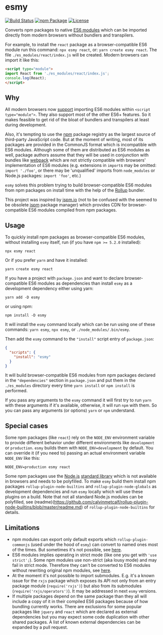 # esmy

[![Build Status](https://travis-ci.com/sgtpep/esmy.svg)](https://travis-ci.com/sgtpep/esmy)
[![npm Package](https://img.shields.io/npm/v/esmy.svg?colorB=44cc11)](https://www.npmjs.com/package/esmy)
[![License](https://img.shields.io/badge/license-ISC-brightgreen.svg)](https://opensource.org/licenses/ISC)

Converts npm packages to native [ES6 modules](http://exploringjs.com/es6/ch_modules.html) which can be imported directly from modern browsers without bundlers and transpilers.

For example, to install the `react` package as a browser-compatible ES6 module run this command: `npx esmy react`, or: `yarn create esmy react`. The file `./es_modules/react/index.js` will be created. Modern browsers can import it like this:

```html
<script type="module">
import React from './es_modules/react/index.js';
console.log(React);
</script>
```

## Why

All modern browsers now [support](https://caniuse.com/#feat=es6-module) importing ES6 modules within `<script type="module">`. They also support most of the other ES6+ features. So it makes feasible to get rid of the bloat of bundlers and transpilers at least during development.

Also, it's tempting to use the [npm](https://www.npmjs.com/) package registry as the largest source of third-party JavaScript code. But at the moment of writing, most of its packages are provided in the CommonJS format which is incompatible with ES6 modules. Although some of them are distributed as ES6 modules as well, package authors assume that they will be used in conjunction with bundles like [webpack](https://webpack.js.org/) which are not strictly compatible with browsers' implementation of ES6 modules (e.g. extensions in `import`s may be omitted: `import './foo'`, or there may be 'unqualified' imports from `node_modules` or Node.js packages: `import 'foo'`, etc.)

`esmy` solves this problem trying to build browser-compatible ES6 modules from npm packages on install time with the help of the [Rollup](https://rollupjs.org/guide/en) bundler.

This project was inspired by [jspm.io](https://jspm.io/) (not to be confused with the seemed to be obsolete [jspm](https://jspm.org/) package manager) which provides CDN for browser-compatible ES6 modules compiled from npm packages.

## Usage

To quickly install npm packages as browser-compatible ES6 modules, without installing `esmy` itself, run (if you have `npm >= 5.2.0` installed):

```shell
npx esmy react
```

Or if you prefer `yarn` and have it installed:

```shell
yarn create esmy react
```

If you have a project with `package.json` and want to declare browser-compatible ES6 modules as dependencies than install `esmy` as a development dependency either using yarn:

```shell
yarn add -D esmy
```

or using npm:

```shell
npm install -D esmy
```

It will install the `esmy` command locally which can be run using one of these commands: `yarn esmy`, `npx esmy`, or `./node_modules/.bin/esmy`.

Then add the `esmy` command to the `"install"` script entry of `package.json`:

```json
{
  "scripts": {
    "install": "esmy"
  }
}
```

It will build browser-compatible ES6 modules from npm packages declared in the `"dependencies"` section in `package.json` and put them in the `./es_modules` directory every time `yarn install` or `npm install` is performed.

If you pass any arguments to the `esmy` command it will first try to run `yarn` with these arguments if it's available, otherwise, it will run `npm` with them. So you can pass any arguments (or options) `yarn` or `npm` understand.

## Special cases

Some npm packages (like `react`) rely on the `NODE_ENV` environment variable to provide different behavior under different environments like `development` or `production`. `esmy` builds them with `NODE_ENV=development` by default. You can override it (if you need to) passing an actual environment variable `NODE_ENV` like this:

```shell
NODE_ENV=production esmy react
```

Some npm packages use the [Node.js](https://nodejs.org/) [standard library](https://nodejs.org/api/index.html) which is not available in browsers and needs to be polyfilled. To make `esmy` build them install npm packages `rollup-plugin-node-builtins` and `rollup-plugin-node-globals` as development dependencies and run `esmy` locally which will use these plugins on a build. Note that not all standard Node.js modules can be polyfilled, see (readme)(https://github.com/calvinmetcalf/rollup-plugin-node-builtins/blob/master/readme.md) of `rollup-plugin-node-builtins` for details.

## Limitations

- npm modules can export only default exports which `rollup-plugin-commonjs` (used under the hood of `esmy`) can convert to named ones most of the times. But sometimes it's not possible, see [here](https://github.com/rollup/rollup-plugin-commonjs#custom-named-exports).
- ES6 modules implies operating in strict mode (like one you get with `'use strict';`). Some npm modules use non-strict (aka lousy mode) and may fail in strict mode. Therefore they can't be converted to ES6 modules without rewriting original npm modules, see [here](https://github.com/rollup/rollup-plugin-commonjs#strict-mode).
- At the moment it's not possible to import submodules. E.g. it's a known issue for the `rxjs` package which exposes its API not only from an entry package module (`require('rxjs')`) but also from its submodules (`require('rxjs/operators')`). It may be addressed in next `esmy` versions.
- If multiple packages depend on the same package than they all will include a copy of it in their compiled ES6 packages because of how bundling currently works. There are exclusions for some popular packages like `jquery` and `react` which are declared as external dependencies but you may expect some code duplication with other shared packages. A list of known external dependencies can be expanded by a pull request.
